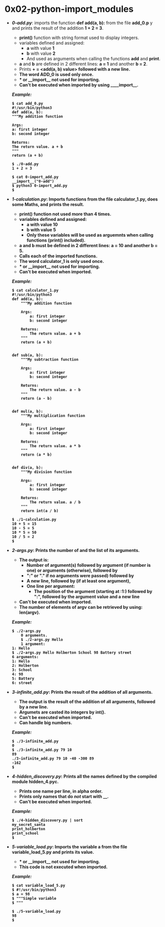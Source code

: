 # 0x02-python-import_modules

* ***0-add.py***: imports the function __def add(a, b):__ from the file __add_0.p__ y and prints the result of the addition __1 + 2 = 3__.
  * **print()** function with string format used to display integers.
  * variables defined and assigned:
    * **a** with value **1**
    * **b** with value **2**
    * And used as arguments when calling the functions __add__ and __print__.
  * __a__ and __b__ are defined in 2 different lines: __a = 1__ and another __b = 2__.
  * Prints __<a value> + <b value> = <add(a, b) value>__ followed with a new line.
  * The word ADD_0 is used only once.
  *  __*__ or **\_\_import__** not used for importing.
  * Can't be executed when imported by using __\_\_import\_\_.  

  *Example:*

	```
	$ cat add_0.py
	#!/usr/bin/python3
	def add(a, b):
	"""My addition function

	Args:
	a: first integer
	b: second integer

	Returns:
	The return value. a + b
	"""
	return (a + b)

	$ ./0-add.py
	1 + 2 = 3

	$ cat 0-import_add.py
	__import__("0-add")
	$ python3 0-import_add.py
	$
	```

* ***1-calculation.py***: Imports functions from the file **calculator_1.py**, does some Maths, and prints the result.
  * **print()** function not used more than 4 times.
  * variables defined and assigned:
    * **a** with value **10**
    * **b** with value **5**
    * Only these variables will be used as arguemnts when calling functions (**print()** included).
  * **a** and **b** must be defined in 2 different lines: **a = 10** and another **b = 5**.
  * Calls each of the imported functions.
  * The word **calculator_1** is only used once.
  * __*__ or **\_\_import__** not used for importing.
  * Can't be executed when imported.  

  *Example:*

	```
	$ cat calculator_1.py
	#!/usr/bin/python3
	def add(a, b):
	    """My addition function

	    Args:
	        a: first integer
	        b: second integer

	    Returns:
	        The return value. a + b
	    """
	    return (a + b)


	def sub(a, b):
	    """My subtraction function

	    Args:
	        a: first integer
	        b: second integer

	    Returns:
	        The return value. a - b
	    """
	    return (a - b)


	def mul(a, b):
	    """My multiplication function

	    Args:
	        a: first integer
	        b: second integer

	    Returns:
	        The return value. a * b
	    """
	    return (a * b)


	def div(a, b):
	    """My division function

	    Args:
	        a: first integer
	        b: second integer

	    Returns:
	        The return value. a / b
	    """
	    return int(a / b)

	$ ./1-calculation.py
	10 + 5 = 15
	10 - 5 = 5
	10 * 5 = 50
	10 / 5 = 2
	$
	```

* ***2-args.py***: Prints the number of and the list of its arguments.
  * The output is:
    * Number of argument(s) followed by **argument** (if number is one) or **arguments** (otherwise), followed by
    * **":"** or **"."** if no arguments were passed) followed by
    * A new line, followed by (if at least one argument),
    * One line per argument:
      * The position of the argument (starting at **:1:**) followed by **":"**, followed by the argument value and a new line
  * Can't be executed when imported.
  * The number of elements of **argv** can be retrieved by using: **len(argv)**.  

  *Example:*

	```
	$ ./2-args.py
    	0 arguments.
    	$ ./2-args.py Hello
    	1 argument:
	1: Hello
	$ ./2-args.py Hello Holberton School 98 Battery street
	6 arguments:
	1: Hello
	2: Holberton
	3: School
	4: 98
	5: Battery
	6: street
	```

* ***3-infinite_add.py***: Prints the result of the addition of all arguments.
  * The output is the result of the addition of all arguments, followed by a new line.
  * Argumets are casted ito integers by **int()**.
  * Can't be executed when imported.
  * Can handle big numbers.  

  *Example:*

	```
	$ ./3-infinite_add.py
	0
	$ ./3-infinite_add.py 79 10
	89
	./3-infinite_add.py 79 10 -40 -300 89
	-162
	$
	```

* ***4-hidden_discovery.py***: Prints all the names defined by the compiled module hidden_4.pyc.
  * Prints one name per line, in alpha order.
  * Prints only names that do *not* start with **__**.
  * Can't be executed when imported.  

  *Example:*

	```
	$ ./4-hidden_discovery.py | sort
	my_secret_santa
	print_holberton
	print_school
	$
	```

* ***5-variable_load.py***: Imports the variable a from the file variable_load_5.py and prints its value.
  * __*__ or __\_\_import\_\___ not used for importing.
  * This code is not executed when imported.  

  *Example:*

	```
	$ cat variable_load_5.py
	$ #!/usr/bin/python3
	$ a = 98
	$ """Simple variable
	$ """

	$ ./5-variable_load.py
	98
	$
	```
